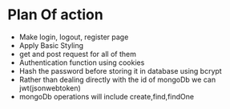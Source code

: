 # Plan Of action
- Make login, logout, register page
- Apply Basic Styling
- get and post request for all of them
- Authentication function using cookies
- Hash the password before storing it in database using bcrypt
- Rather than dealing directly with the id of mongoDb we can jwt(jsonwebtoken) 
- mongoDb operations will include create,find,findOne